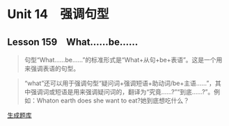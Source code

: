 ﻿ # Unit 14　强调句型
 ## Lesson 159　What……be……
 
> 句型“What……be……”的标准形式是“What+从句+be+表语”。这是一个用来强调表语的句型。

> “what”还可以用于强调句型“疑问词+强调短语+助动词/be+主语……”，其中强调词或短语是用来强调疑问词的，翻译为“究竟……?”“到底……?”。例如：Whaton earth does she want to eat?她到底想吃什么？


 [生成题库](./question/f159.json)